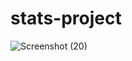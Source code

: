 # stats-project
![Screenshot (20)](https://user-images.githubusercontent.com/102635246/166837395-e8ba8409-6e4e-4d0c-8ce2-1df012795690.png)

